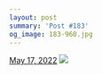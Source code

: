 ```yaml
---
layout: post
summary: 'Post #183'
og_image: 183-960.jpg
---
```


<p>
  <time>
    <a href="/183">May 17, 2022</a>
  </time>
  <a href="/183">
    <img src="{{ site.assets_url }}/183-480.jpg" srcset="{{ site.assets_url }}/183-240.jpg 240w, {{ site.assets_url }}/183-480.jpg 480w, {{ site.assets_url }}/183-720.jpg 720w, {{ site.assets_url }}/183-960.jpg 960w" sizes="(min-width: 700px) 50vw, calc(100vw - 2rem)" />
  </a>
</p>
